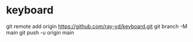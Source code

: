 # keyboard
git remote add origin https://github.com/ray-yd/keyboard.git
git branch -M main
git push -u origin main